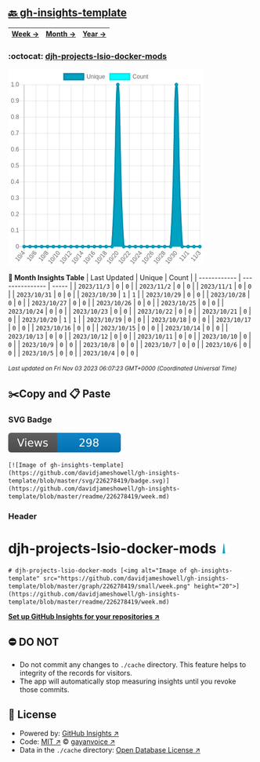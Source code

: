 ## [🔙 gh-insights-template](https://github.com/davidjameshowell/gh-insights-template)
| [**Week →**](https://github.com/davidjameshowell/gh-insights-template/blob/master/readme/226278419/week.md) | [**Month →**](https://github.com/davidjameshowell/gh-insights-template/blob/master/readme/226278419/month.md) | [**Year →**](https://github.com/davidjameshowell/gh-insights-template/blob/master/readme/226278419/year.md) |
 | ------------ | --------------- | ----- |

### :octocat: [djh-projects-lsio-docker-mods](https://github.com/davidjameshowell/djh-projects-lsio-docker-mods)
![Image of gh-insights-template](https://github.com/davidjameshowell/gh-insights-template/blob/master/graph/226278419/large/month.png)

**:calendar: Month Insights Table**
| Last Updated | Unique | Count |
 | ------------ | --------------- | ----- |
 | `2023/11/3` |  `0` | `0` |
 | `2023/11/2` |  `0` | `0` |
 | `2023/11/1` |  `0` | `0` |
 | `2023/10/31` |  `0` | `0` |
 | `2023/10/30` |  `1` | `1` |
 | `2023/10/29` |  `0` | `0` |
 | `2023/10/28` |  `0` | `0` |
 | `2023/10/27` |  `0` | `0` |
 | `2023/10/26` |  `0` | `0` |
 | `2023/10/25` |  `0` | `0` |
 | `2023/10/24` |  `0` | `0` |
 | `2023/10/23` |  `0` | `0` |
 | `2023/10/22` |  `0` | `0` |
 | `2023/10/21` |  `0` | `0` |
 | `2023/10/20` |  `1` | `1` |
 | `2023/10/19` |  `0` | `0` |
 | `2023/10/18` |  `0` | `0` |
 | `2023/10/17` |  `0` | `0` |
 | `2023/10/16` |  `0` | `0` |
 | `2023/10/15` |  `0` | `0` |
 | `2023/10/14` |  `0` | `0` |
 | `2023/10/13` |  `0` | `0` |
 | `2023/10/12` |  `0` | `0` |
 | `2023/10/11` |  `0` | `0` |
 | `2023/10/10` |  `0` | `0` |
 | `2023/10/9` |  `0` | `0` |
 | `2023/10/8` |  `0` | `0` |
 | `2023/10/7` |  `0` | `0` |
 | `2023/10/6` |  `0` | `0` |
 | `2023/10/5` |  `0` | `0` |
 | `2023/10/4` |  `0` | `0` |

<small><i>Last updated on Fri Nov 03 2023 06:07:23 GMT+0000 (Coordinated Universal Time)</i></small>

## ✂️Copy and 📋 Paste
### SVG Badge
[![Image of gh-insights-template](https://github.com/davidjameshowell/gh-insights-template/blob/master/svg/226278419/badge.svg)](https://github.com/davidjameshowell/gh-insights-template/blob/master/readme/226278419/week.md)
```readme
[![Image of gh-insights-template](https://github.com/davidjameshowell/gh-insights-template/blob/master/svg/226278419/badge.svg)](https://github.com/davidjameshowell/gh-insights-template/blob/master/readme/226278419/week.md)
```
### Header
# djh-projects-lsio-docker-mods [<img alt="Image of gh-insights-template" src="https://github.com/davidjameshowell/gh-insights-template/blob/master/graph/226278419/small/week.png" height="20">](https://github.com/davidjameshowell/gh-insights-template/blob/master/readme/226278419/week.md)
```readme
# djh-projects-lsio-docker-mods [<img alt="Image of gh-insights-template" src="https://github.com/davidjameshowell/gh-insights-template/blob/master/graph/226278419/small/week.png" height="20">](https://github.com/davidjameshowell/gh-insights-template/blob/master/readme/226278419/week.md)
```
[**Set up GitHub Insights for your repositories ↗️**](https://github.com/gayanvoice/github-insights)
## ⛔ DO NOT
- Do not commit any changes to `./cache` directory. This feature helps to integrity of the records for visitors.
- The app will automatically stop measuring insights until you revoke those commits.
## 📄 License
- Powered by: [GitHub Insights ↗️](https://github.com/gayanvoice/github-insights)
- Code: [MIT ↗️](./LICENSE) © [gayanvoice ↗️](https://github.com/gayanvoice)
- Data in the `./cache` directory: [Open Database License ↗️](https://opendatacommons.org/licenses/odbl/1-0/)